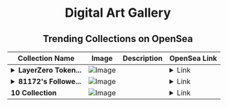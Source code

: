 <div align="center">

# Digital Art Gallery

## Trending Collections on OpenSea

| Collection Name                       | Image                                                                                     | Description                       | OpenSea Link                                                                                          |
|---------------------------------------|-------------------------------------------------------------------------------------------|-----------------------------------|--------------------------------------------------------------------------------------------------------|
| **<details><summary>LayerZero Token...</summary>LayerZero Token at : layerzero.pl</details>** | ![Image](https://i.seadn.io/s/raw/files/5becc6acbec11c49edc2494add937c24.png?w=500&auto=format?w=200&auto=format) |  | <details><summary>Link</summary>[LayerZero Token at : layerzero.pl](https://opensea.io/collection/layerzero-token-at-layerzero-pl-245)</details> |
| **<details><summary>81172's Followe...</summary>81172's Follower</details>** | ![Image](https://i.seadn.io/s/raw/files/19f9f090920392cc3650cbdf4361755b.png?w=500&auto=format?w=200&auto=format) |  | <details><summary>Link</summary>[81172's Follower](https://opensea.io/collection/81172-s-follower)</details> |
| **10 Collection** | ![Image](https://i.seadn.io/s/raw/files/55bfcb26195291c15791d65c52b1908e.jpg?w=500&auto=format?w=200&auto=format) |  | <details><summary>Link</summary>[10 Collection](https://opensea.io/collection/10-collection-18040)</details> |

</div>